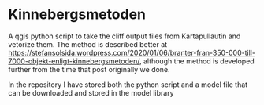 # Kinnebergsmetoden

A qgis python script to take the cliff output files from Kartapullautin and vetorize them. The method is described better at https://stefansolsida.wordpress.com/2020/01/06/branter-fran-350-000-till-7000-objekt-enligt-kinnebergsmetoden/, although the method is developed further from the time that post originally we done.

In the repository I have stored both the python script and a model file that can be downloaded and stored in the model library
